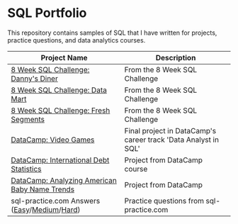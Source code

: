 # SQL Portfolio

This repository contains samples of SQL that I have written for projects, practice questions, and data analytics courses.

| Project Name    | Description |
| -------- | ------- |
| [8 Week SQL Challenge: Danny's Diner](https://github.com/luwoon/SQL-Portfolio/blob/main/8%20Week%20SQL%20Challenge:%20Danny's%20Diner.SQL) | From the 8 Week SQL Challenge |
| [8 Week SQL Challenge: Data Mart](https://github.com/luwoon/SQL-Portfolio/blob/main/8%20Week%20SQL%20Challenge:%20Data%20Mart.SQL) | From the 8 Week SQL Challenge |
| [8 Week SQL Challenge: Fresh Segments](https://github.com/luwoon/SQL-Portfolio/blob/main/8%20Week%20SQL%20Challenge%3A%20Fresh%20Segments.SQL) | From the 8 Week SQL Challenge |
| [DataCamp: Video Games](https://github.com/luwoon/SQL-Portfolio/blob/main/DataCamp:%20Video%20Games.ipynb) | Final project in DataCamp's career track 'Data Analyst in SQL' |
| [DataCamp: International Debt Statistics](https://github.com/luwoon/SQL-Portfolio/blob/main/DataCamp:%20International%20Debt%20Statistics.ipynb) | Project from DataCamp course |
| [DataCamp: Analyzing American Baby Name Trends](https://github.com/luwoon/SQL-Portfolio/blob/main/DataCamp:%20Analyzing%20American%20Baby%20Name%20Trends.ipynb) | Project from DataCamp |
| sql-practice.com Answers ([Easy](https://github.com/luwoon/SQL-Portfolio/blob/main/sql-practice.com%20Answers%20(Easy).SQL)/[Medium](https://github.com/luwoon/SQL-Portfolio/blob/main/sql-practice.com%20Answers%20(Medium).SQL)/[Hard](https://github.com/luwoon/SQL-Portfolio/blob/main/sql-practice.com%20Answers%20(Hard).SQL))  | Practice questions from sql-practice.com |

